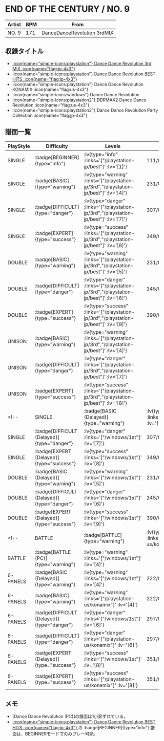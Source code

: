 # END OF THE CENTURY / NO. 9

|Artist|BPM|From|
|------|---|----|
|NO. 9|171|DanceDanceRevolution 3rdMIX|

## 収録タイトル

- [ :icon{name="simple-icons:playstation"} Dance Dance Revolution 3rd MIX :icon{name="flag:jp-4x3"} ](/playstation-jp/3rd)
- [ :icon{name="simple-icons:playstation"} Dance Dance Revolution BEST HITS :icon{name="flag:jp-4x3"} ](/playstation-jp/best)
- :icon{name="simple-icons:playstation"} Dance Dance Revolution KONAMIX :icon{name="flag:us-4x3"}
- :icon{name="simple-icons:windows"} Dance Dance Revolution
- :icon{name="simple-icons:playstation2"} DDRMAX2 Dance Dance Revolution :icon{name="flag:us-4x3"}
- :icon{name="simple-icons:playstation2"} Dance Dance Revolution Party Collection :icon{name="flag:jp-4x3"}

## 譜面一覧

|PlayStyle|Difficulty|Levels|Notes|Movie|
|---------|----------|------|-----|-----|
|SINGLE| :badge[BEGINNER]{type="info"} | :lv{type="info" :links='["/playstation-jp/best"]' :lv='[1]'} |111/0||
|SINGLE| :badge[BASIC]{type="warning"} | :lv{type="warning" :links='["/playstation-jp/3rd","/playstation-jp/best"]' :lv='[4]'} |231/0||
|SINGLE| :badge[DIFFICULT]{type="danger"} | :lv{type="danger" :links='["/playstation-jp/3rd","/playstation-jp/best"]' :lv='[7]'} |307/0||
|SINGLE| :badge[EXPERT]{type="success"} | :lv{type="success" :links='["/playstation-jp/3rd","/playstation-jp/best"]' :lv='[8]'} |349/0||
|DOUBLE| :badge[BASIC]{type="warning"} | :lv{type="warning" :links='["/playstation-jp/3rd","/playstation-jp/best"]' :lv='[5]'} |231/0||
|DOUBLE| :badge[DIFFICULT]{type="danger"} | :lv{type="danger" :links='["/playstation-jp/3rd","/playstation-jp/best"]' :lv='[6]'} |245/0||
|DOUBLE| :badge[EXPERT]{type="success"} | :lv{type="success" :links='["/playstation-jp/3rd","/playstation-jp/best"]' :lv='[9]'} |390/0||
|UNISON| :badge[BASIC]{type="warning"} | :lv{type="warning" :links='["/playstation-jp/3rd","/playstation-jp/best"]' :lv='[4]'} |||
|UNISON| :badge[DIFFICULT]{type="danger"} | :lv{type="danger" :links='["/playstation-jp/3rd","/playstation-jp/best"]' :lv='[7]'} |||
|UNISON| :badge[EXPERT]{type="success"} | :lv{type="success" :links='["/playstation-jp/3rd","/playstation-jp/best"]' :lv='[8]'} |||
<!-- |SINGLE| :badge[BASIC (Delayed)]{type="warning"} | :lv{type="warning" :links='["/windows/1st"]' :lv='[4]'} |231/0||
|SINGLE| :badge[DIFFICULT (Delayed)]{type="danger"} | :lv{type="danger" :links='["/windows/1st"]' :lv='[7]'} |307/0||
|SINGLE| :badge[EXPERT (Delayed)]{type="success"} | :lv{type="success" :links='["/windows/1st"]' :lv='[8]'} |349/0||
|DOUBLE| :badge[BASIC (Delayed)]{type="warning"} | :lv{type="warning" :links='["/windows/1st"]' :lv='[5]'} |231/0||
|DOUBLE| :badge[DIFFICULT (Delayed)]{type="danger"} | :lv{type="danger" :links='["/windows/1st"]' :lv='[6]'} |245/0||
|DOUBLE| :badge[EXPERT (Delayed)]{type="success"} | :lv{type="success" :links='["/windows/1st"]' :lv='[9]'} |390/0|| -->
<!-- |BATTLE| :badge[BATTLE]{type="warning"} | :lv{type="warning" :links='["/playstation-us/konamix"]' :lv='[8]'} |||
|BATTLE| :badge[BATTLE (PC)]{type="warning"} | :lv{type="warning" :links='["/windows/1st"]' :lv='[4]'} |||
|6-PANELS| :badge[BASIC (Delayed)]{type="warning"} | :lv{type="warning" :links='["/windows/1st"]' :lv='[4]'} |222/0||
|6-PANELS| :badge[BASIC]{type="warning"} | :lv{type="warning" :links='["/playstation-us/konamix"]' :lv='[4]'} |222/0||
|6-PANELS| :badge[DIFFICULT (Delayed)]{type="danger"} | :lv{type="danger" :links='["/windows/1st"]' :lv='[6]'} |297/0||
|6-PANELS| :badge[DIFFICULT]{type="danger"} | :lv{type="danger" :links='["/playstation-us/konamix"]' :lv='[6]'} |297/0||
|6-PANELS| :badge[EXPERT (Delayed)]{type="success"} | :lv{type="success" :links='["/windows/1st"]' :lv='[8]'} |351/0||
|6-PANELS| :badge[EXPERT]{type="success"} | :lv{type="success" :links='["/playstation-us/konamix"]' :lv='[8]'} |351/0|| -->

## メモ

- [Dance Dance Revolution (PC)]の譜面は1小節ずれている。
- [ :icon{name="simple-icons:playstation"} Dance Dance Revolution BEST HITS :icon{name="flag:jp-4x3"} ](/playstation-jp/best)の :badge[BEGINNER]{type="info"} 譜面は、BEGINNERモードでのみプレー可能。

